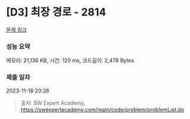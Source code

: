 # [D3] 최장 경로 - 2814 

[문제 링크](https://swexpertacademy.com/main/code/problem/problemDetail.do?contestProbId=AV7GOPPaAeMDFAXB) 

### 성능 요약

메모리: 21,136 KB, 시간: 120 ms, 코드길이: 2,478 Bytes

### 제출 일자

2023-11-18 20:26



> 출처: SW Expert Academy, https://swexpertacademy.com/main/code/problem/problemList.do